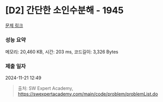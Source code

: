 # [D2] 간단한 소인수분해 - 1945 

[문제 링크](https://swexpertacademy.com/main/code/problem/problemDetail.do?contestProbId=AV5Pl0Q6ANQDFAUq) 

### 성능 요약

메모리: 20,460 KB, 시간: 203 ms, 코드길이: 3,326 Bytes

### 제출 일자

2024-11-21 12:49



> 출처: SW Expert Academy, https://swexpertacademy.com/main/code/problem/problemList.do